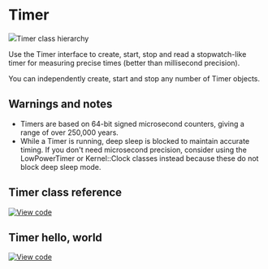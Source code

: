 # Timer

<span class="images">![](../../../images/classmbed_1_1_timer.png)<span>Timer class hierarchy</span></span>

Use the Timer interface to create, start, stop and read a stopwatch-like timer for measuring precise times (better than millisecond precision).

You can independently create, start and stop any number of Timer objects.

## Warnings and notes

- Timers are based on 64-bit signed microsecond counters, giving a range of over 250,000 years.
- While a Timer is running, deep sleep is blocked to maintain accurate timing. If you don't need microsecond precision, consider using the LowPowerTimer or Kernel::Clock classes instead because these do not block deep sleep mode.

## Timer class reference

[![View code](https://www.mbed.com/embed/?type=library)](https://os.mbed.com/docs/mbed-os/v6.13/mbed-os-api-doxy/_timer_8h_source.html)

## Timer hello, world

[![View code](https://www.mbed.com/embed/?url=https://github.com/ARMmbed/mbed-os-snippet-Timer_HelloWorld/tree/v6.13)](https://github.com/ARMmbed/mbed-os-snippet-Timer_HelloWorld/blob/v6.13/main.cpp)
